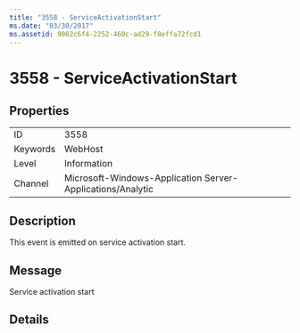 ```yaml
---
title: "3558 - ServiceActivationStart"
ms.date: "03/30/2017"
ms.assetid: 9062c6f4-2252-460c-ad29-f8effa72fcd1
---
```

# 3558 - ServiceActivationStart
## Properties  
  
|||  
|-|-|  
|ID|3558|  
|Keywords|WebHost|  
|Level|Information|  
|Channel|Microsoft-Windows-Application Server-Applications/Analytic|  
  
## Description  
 This event is emitted on service activation start.  
  
## Message  
 Service activation start  
  
## Details
